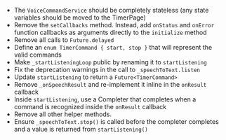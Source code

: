 
- The `VoiceCommandService` should be completely stateless (any state variables should be moved to the TimerPage)
- Remove the `setCallbacks` method. Instead, add `onStatus` and `onError` function callbacks as arguments directly to the `initialize` method
- Remove all calls to `Future.delayed`
- Define an `enum TimerCommand { start, stop }` that will represent the valid commands
- Make `_startListeningLoop` public by renaming it to `startListening`
- Fix the deprecation warnings in the call to `_speechToText.listen`
- Update `startListening` to return a `Future<TimerCommand>`
- Remove `_onSpeechResult` and re-implement it inline in the `onResult` callback
- Inside `startListening`, use a Completer that completes when a command is recognized inside the `onResult` callback
- Remove all other helper methods.
- Ensure `_speechToText.stop()` is called before the completer completes and a value is returned from `startListening()`